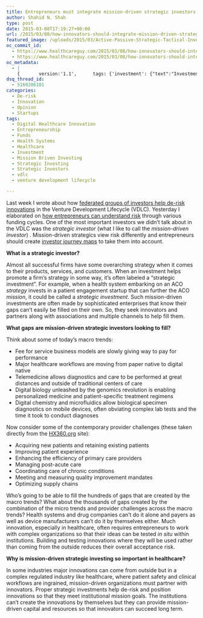 ```yaml
---
title: Entrepreneurs must integrate mission-driven strategic investors
author: Shahid N. Shah
type: post
date: 2015-03-08T17:19:27+00:00
url: /2015/03/08/how-innovators-should-integrate-mission-driven-strategic-investors/
featured_image: /uploads/2015/03/Active-Passive-Strategic-Tactical-Investment-Manager-Styles-e1396461695117.png
oc_commit_id:
  - https://www.healthcareguy.com/2015/03/08/how-innovators-should-integrate-mission-driven-strategic-investors/1478770902
  - https://www.healthcareguy.com/2015/03/08/how-innovators-should-integrate-mission-driven-strategic-investors/1425835167
oc_metadata:
  - |
    {		version:'1.1',		tags: {'investment': {"text":"Investment","slug":"investment","source":{"_className":"SocialTag","url":"http://d.opencalais.com/dochash-1/7e0e9953-8b7e-3aa0-a08f-1e2a1afe434b/SocialTag/1","subjectURL":null,"type":{"_className":"ArtifactType","url":"http://s.opencalais.com/1/type/tag/SocialTag","name":"SocialTag"},"name":"Investment","makeMeATag":true,"importance":1,"normalizedRelevance":1},"bucketName":"current","bucketPlacement":"auto","_className":"Tag"}, 'entrepreneurship': {"text":"Entrepreneurship","slug":"entrepreneurship","source":{"_className":"SocialTag","url":"http://d.opencalais.com/dochash-1/7e0e9953-8b7e-3aa0-a08f-1e2a1afe434b/SocialTag/3","subjectURL":null,"type":{"_className":"ArtifactType","url":"http://s.opencalais.com/1/type/tag/SocialTag","name":"SocialTag"},"name":"Entrepreneurship","makeMeATag":true,"importance":1,"normalizedRelevance":1},"bucketName":"current","bucketPlacement":"auto","_className":"Tag"}, 'health-systems': {"text":"Health Systems","slug":"health-systems","source":null,"bucketName":"current","bucketPlacement":"auto","_className":"Tag"}, 'healthcare': {"text":"Healthcare","slug":"healthcare","source":null,"bucketName":"current","bucketPlacement":"auto","_className":"Tag"}, 'mission-driven-investing': {"text":"Mission Driven Investing","slug":"mission-driven-investing","source":null,"bucketName":"current","bucketPlacement":"auto","_className":"Tag"}, 'strategic-investing': {"text":"Strategic Investing","slug":"strategic-investing","source":null,"bucketName":"current","bucketPlacement":"auto","_className":"Tag"}, 'strategic-investors': {"text":"Strategic Investors","slug":"strategic-investors","source":null,"bucketName":"current","bucketPlacement":"auto","_className":"Tag"}, 'digital-healthcare-innovation': {"text":"Digital Healthcare Innovation","slug":"digital-healthcare-innovation","source":null,"bucketName":"current","bucketPlacement":"auto","_className":"Tag"}, 'funds': {"text":"Funds","slug":"funds","source":{"_className":"SocialTag","url":"http://d.opencalais.com/dochash-1/4331f4b3-9c13-3e6b-8dda-5bf0e7d65d92/SocialTag/8","subjectURL":null,"type":{"_className":"ArtifactType","url":"http://s.opencalais.com/1/type/tag/SocialTag","name":"SocialTag"},"name":"Funds","makeMeATag":true,"importance":1,"normalizedRelevance":1},"bucketName":"current","bucketPlacement":"auto","_className":"Tag"}, 'healthmedicalpharmaceuticals': {"text":"Health/Medical/Pharmaceuticals","slug":"healthmedicalpharmaceuticals","source":{"_className":"SocialTag","url":"http://d.opencalais.com/dochash-1/4331f4b3-9c13-3e6b-8dda-5bf0e7d65d92/SocialTag/9","subjectURL":null,"type":{"_className":"ArtifactType","url":"http://s.opencalais.com/1/type/tag/SocialTag","name":"SocialTag"},"name":"Health_Medical_Pharma","makeMeATag":true,"importance":1,"normalizedRelevance":1},"bucketName":"blacklisted","bucketPlacement":"user","_className":"Tag"}, 'vdlc': {"text":"vdlc","slug":"vdlc","source":null,"bucketName":"current","bucketPlacement":"auto","_className":"Tag"}, 'venture-development-lifecycle': {"text":"venture development lifecycle","slug":"venture-development-lifecycle","source":null,"bucketName":"current","bucketPlacement":"auto","_className":"Tag"}}	}
dsq_thread_id:
  - 5160206101
categories:
  - De-risk
  - Innovation
  - Opinion
  - Startups
tags:
  - Digital Healthcare Innovation
  - Entrepreneurship
  - Funds
  - Health Systems
  - Healthcare
  - Investment
  - Mission Driven Investing
  - Strategic Investing
  - Strategic Investors
  - vdlc
  - venture development lifecycle

---
```

Last week I wrote about how [federated groups of investors help de-risk innovations][1] in the Venture Development Lifecycle (VDLC). Yesterday I elaborated on [how entrepreneurs can understand risk][2] through various funding cycles. One of the most important investors we didn’t talk about in the VDLC was the _strategic investor_ (what I like to call the _mission-driven investor_) . Mission-driven strategics view risk differently and entrepreneurs should create [investor journey maps][3] to take them into account.

**What is a strategic investor?**

Almost all successful firms have some overarching strategy when it comes to their products, services, and customers. When an investment helps promote a firm’s strategy in some way, it’s often labeled a “strategic investment”. For example, when a health system embarking on an ACO _strategy_ invests in a patient engagement startup that can further the ACO _mission_, it could be called a _strategic investment_. Such mission-driven investments are often made by sophisticated enterprises that know their gaps can’t easily be filled on their own. So, they seek innovators and partners along with associations and multiple channels to help fill them.

**What gaps are mission-driven strategic investors looking to fill?**

Think about some of today’s macro trends:

  * Fee for service business models are slowly giving way to pay for performance
  * Major healthcare workflows are moving from paper native to digital native
  * Telemedicine allows diagnostics and care to be performed at great distances and outside of traditional centers of care
  * Digital biology unleashed by the genomics revolution is enabling personalized medicine and patient-specific treatment regimens
  * Digital chemistry and microfluidics allow biological specimen diagnostics on mobile devices, often obviating complex lab tests and the time it took to conduct diagnoses

Now consider some of the contemporary provider challenges (these taken directly from the [HX360.org][4] site):

  * Acquiring new patients and retaining existing patients
  * Improving patient experience
  * Enhancing the efficiency of primary care providers
  * Managing post-acute care
  * Coordinating care of chronic conditions
  * Meeting and measuring quality improvement mandates
  * Optimizing supply chains

Who’s going to be able to fill the hundreds of gaps that are created by the macro trends? What about the thousands of gaps created by the combination of the micro trends and provider challenges across the macro trends? Health systems and drug companies can’t do it alone and payers as well as device manufacturers can’t do it by themselves either. Much innovation, especially in healthcare, often requires entrepreneurs to work with complex organizations so that their ideas can be tested _in situ_ within institutions. Building and testing innovations where they will be used rather than coming from the outside reduces their overall acceptance risk.

**Why is mission-driven strategic investing so important in healthcare?**

In some industries major innovations can come from outside but in a complex regulated industry like healthcare, where patient safety and clinical workflows are ingrained, mission-driven organizations must partner with innovators. Proper strategic investments help de-risk and position innovations so that they meet institutional mission goals. The institutions can’t create the innovations by themselves but they can provide mission-driven capital and resources so that innovators can succeed long term.

&nbsp;

 [1]: http://medcitynews.com/2015/02/strategically-integrated-investors-help-de-risk-innovations-venture-development-lifecycle
 [2]: https://www.healthcareguy.com/2015/03/03/digital-health-startups-de-risk-seek-through-strategically-integrated-investors/
 [3]: http://uxmastery.com/how-to-create-a-customer-journey-map/
 [4]: http://www.hx360.org